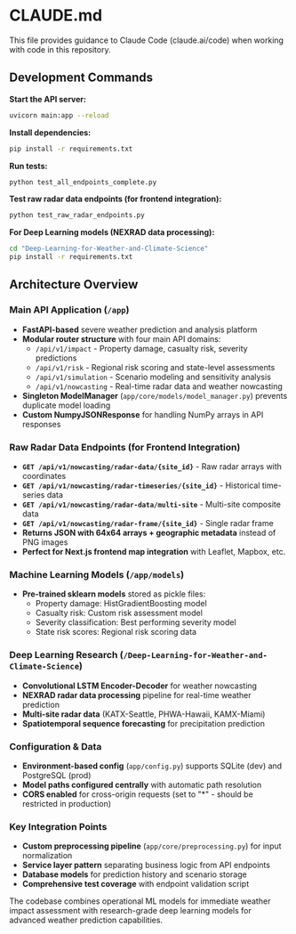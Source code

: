# CLAUDE.md

This file provides guidance to Claude Code (claude.ai/code) when working with code in this repository.

## Development Commands

**Start the API server:**
```bash
uvicorn main:app --reload
```

**Install dependencies:**
```bash
pip install -r requirements.txt
```

**Run tests:**
```bash
python test_all_endpoints_complete.py
```

**Test raw radar data endpoints (for frontend integration):**
```bash
python test_raw_radar_endpoints.py
```

**For Deep Learning models (NEXRAD data processing):**
```bash
cd "Deep-Learning-for-Weather-and-Climate-Science"
pip install -r requirements.txt
```

## Architecture Overview

### Main API Application (`/app`)
- **FastAPI-based** severe weather prediction and analysis platform
- **Modular router structure** with four main API domains:
  - `/api/v1/impact` - Property damage, casualty risk, severity predictions
  - `/api/v1/risk` - Regional risk scoring and state-level assessments  
  - `/api/v1/simulation` - Scenario modeling and sensitivity analysis
  - `/api/v1/nowcasting` - Real-time radar data and weather nowcasting
- **Singleton ModelManager** (`app/core/models/model_manager.py`) prevents duplicate model loading
- **Custom NumpyJSONResponse** for handling NumPy arrays in API responses

### Raw Radar Data Endpoints (for Frontend Integration)
- **`GET /api/v1/nowcasting/radar-data/{site_id}`** - Raw radar arrays with coordinates
- **`GET /api/v1/nowcasting/radar-timeseries/{site_id}`** - Historical time-series data
- **`GET /api/v1/nowcasting/radar-data/multi-site`** - Multi-site composite data
- **`GET /api/v1/nowcasting/radar-frame/{site_id}`** - Single radar frame
- **Returns JSON with 64x64 arrays + geographic metadata** instead of PNG images
- **Perfect for Next.js frontend map integration** with Leaflet, Mapbox, etc.

### Machine Learning Models (`/app/models`)
- **Pre-trained sklearn models** stored as pickle files:
  - Property damage: HistGradientBoosting model
  - Casualty risk: Custom risk assessment model
  - Severity classification: Best performing severity model
  - State risk scores: Regional risk scoring data

### Deep Learning Research (`/Deep-Learning-for-Weather-and-Climate-Science`)
- **Convolutional LSTM Encoder-Decoder** for weather nowcasting
- **NEXRAD radar data processing** pipeline for real-time weather prediction
- **Multi-site radar data** (KATX-Seattle, PHWA-Hawaii, KAMX-Miami)
- **Spatiotemporal sequence forecasting** for precipitation prediction

### Configuration & Data
- **Environment-based config** (`app/config.py`) supports SQLite (dev) and PostgreSQL (prod)
- **Model paths configured centrally** with automatic path resolution
- **CORS enabled** for cross-origin requests (set to "*" - should be restricted in production)

### Key Integration Points
- **Custom preprocessing pipeline** (`app/core/preprocessing.py`) for input normalization
- **Service layer pattern** separating business logic from API endpoints
- **Database models** for prediction history and scenario storage
- **Comprehensive test coverage** with endpoint validation script

The codebase combines operational ML models for immediate weather impact assessment with research-grade deep learning models for advanced weather prediction capabilities.